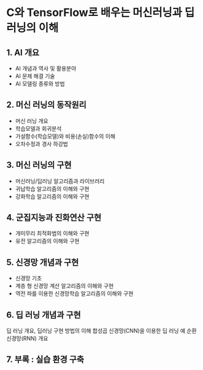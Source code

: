 # C와 TensorFlow로 배우는 머신러닝과 딥러닝의 이해
## 1.  AI 개요
* AI 개념과 역사 및 활용분야
* AI 문제 해결 기술
* AI 모델링 종류와 방법
## 2. 머신 러닝의 동작원리
* 머신 러닝 개요
* 학습모델과 회귀분석
* 가설함수(학습모델)와 비용(손실)함수의 이해
* 오차수정과 경사 하강법
## 3. 머신 러닝의 구현
* 머신러닝/딥러닝 알고리즘과 라이브러리
* 귀납학습 알고리즘의 이해와 구현
* 강화학습 알고리즘의 이해와 구현
## 4. 군집지능과 진화연산 구현
* 개미무리 최적화법의 이해와 구현
* 유전 알고리즘의 이해와 구현
## 5. 신경망 개념과 구현
* 신경망 기초
* 계층 형 신경망 계산 알고리즘의 이해와 구현
* 역전 파를 이용한 신경망학습 알고리즘의 이해와 구현
## 6. 딥 러닝 개념과 구현
딥 러닝 개요, 딥러닝 구현 방법의 이해
합성곱 신경망(CNN)을 이용한 딥 러닝 예
순환 신경망(RNN) 개요
## 7. 부록 : 실습 환경 구축

